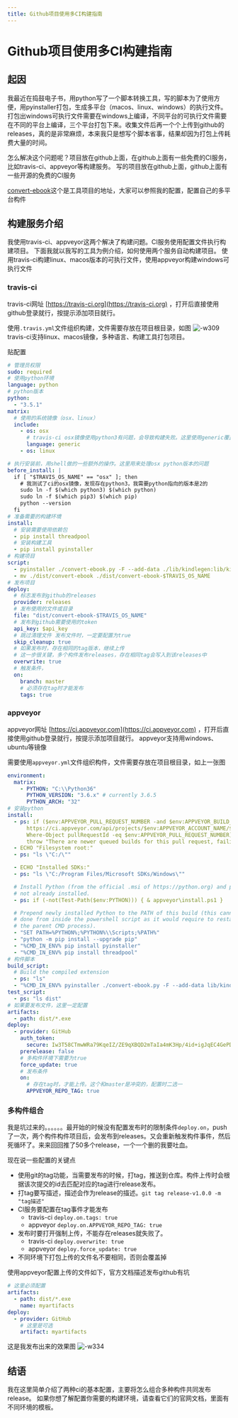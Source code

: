 ```yaml
---
title: Github项目使用多CI构建指南
---
```

# Github项目使用多CI构建指南

## 起因
  我最近在捣鼓电子书，用python写了一个脚本转换工具，写的脚本为了使用方便，用pyinstaller打包，生成多平台（macos、linux、windows）的执行文件。打包出windows可执行文件需要在windows上编译，不同平台的可执行文件需要在不同的平台上编译，三个平台打包下来。收集文件后再一个个上传到github的releases，真的是非常麻烦，本来我只是想写个脚本省事，结果却因为打包上传耗费大量的时间。

  怎么解决这个问题呢？项目放在github上面，在github上面有一些免费的CI服务，
比如travis-ci、appveyor等构建服务。
写的项目放在github上面，github上面有一些开源的免费的CI服务

[convert-ebook](https://github.com/Yihy/convert-ebook)这个是工具项目的地址，大家可以参照我的配置，配置自己的多平台构件

## 构建服务介绍
我使用travis-ci、appveyor这两个解决了构建问题。CI服务使用配置文件执行构建项目。
下面我就以我写的工具为例介绍，如何使用两个服务自动构建项目。
使用travis-ci构建linux、macos版本的可执行文件，使用appveyor构建windows可执行文件
### travis-ci
travis-ci网址 [https://travis-ci.org](https://travis-ci.org) ，打开后直接使用github登录就行，按提示添加项目就行。

 使用`.travis.yml`文件组织构建，文件需要存放在项目根目录，如图
![-w309](http://md.yihy.cc/2019-02-24-15510153267733.jpg)
travis-ci支持linux、macos镜像，多种语言、构建工具打包项目。


贴配置
```yaml
# 管理员权限
sudo: required
# 使用python环境
language: python
# python版本
python:
  - "3.5.1"
matrix:
  # 使用的系统镜像（osx、linux）
  include:
    - os: osx
      # travis-ci osx镜像使用python3有问题，会导致构建失败。这里使用generic覆盖上面的python
      language: generic
    - os: linux

# 执行安装前，用shell做的一些额外的操作。这里用来处理osx python版本的问题
before_install: |
  if [ "$TRAVIS_OS_NAME" == "osx" ]; then
    # 我测试了ci的osx镜像，发现存在python3，我需要python指向的版本是2的
    sudo ln -f $(which python3) $(which python)
    sudo ln -f $(which pip3) $(which pip)
    python --version
  fi
# 准备需要的构建环境
install:
  # 安装需要使用依赖包
  - pip install threadpool
  # 安装构建工具
  - pip install pyinstaller
# 构建项目
script:
  - pyinstaller ./convert-ebook.py -F --add-data ./lib/kindlegen:lib/kindlegen
  - mv ./dist/convert-ebook ./dist/convert-ebook-$TRAVIS_OS_NAME
# 发布项目
deploy:
  # 标志发布到github的releases
  provider: releases
  # 发布使用的文件或目录
  file: "dist/convert-ebook-$TRAVIS_OS_NAME"
  # 发布到github需要使用的token
  api_key: $api_key
  # 跳过清理文件 发布文件时，一定要配置为true
  skip_cleanup: true
  # 如果发布时，存在相同的tag版本，继续上传
  # 这一步很关键，多个构件发布releases，存在相同tag会写入到该releases中
  overwrite: true
  # 触发条件，
  on:
    branch: master
    # 必须存在tag时才能发布
    tags: true
```



### appveyor
appveyor网址 [https://ci.appveyor.com](https://ci.appveyor.com) ，打开后直接使用github登录就行，按提示添加项目就行。
appveyor支持用windows、ubuntu等镜像

需要使用`appveyor.yml`文件组织构件，文件需要存放在项目根目录，如上一张图

```yaml
environment:
  matrix:
    - PYTHON: "C:\\Python36"
      PYTHON_VERSION: "3.6.x" # currently 3.6.5
      PYTHON_ARCH: "32"
# 安装python
install:
  - ps: if ($env:APPVEYOR_PULL_REQUEST_NUMBER -and $env:APPVEYOR_BUILD_NUMBER -ne ((Invoke-RestMethod `
      https://ci.appveyor.com/api/projects/$env:APPVEYOR_ACCOUNT_NAME/$env:APPVEYOR_PROJECT_SLUG/history?recordsNumber=50).builds | `
      Where-Object pullRequestId -eq $env:APPVEYOR_PULL_REQUEST_NUMBER)[0].buildNumber) { `
      throw "There are newer queued builds for this pull request, failing early." }
  - ECHO "Filesystem root:"
  - ps: "ls \"C:/\""

  - ECHO "Installed SDKs:"
  - ps: "ls \"C:/Program Files/Microsoft SDKs/Windows\""

  # Install Python (from the official .msi of https://python.org) and pip when
  # not already installed.
  - ps: if (-not(Test-Path($env:PYTHON))) { & appveyor\install.ps1 }

  # Prepend newly installed Python to the PATH of this build (this cannot be
  # done from inside the powershell script as it would require to restart
  # the parent CMD process).
  - "SET PATH=%PYTHON%;%PYTHON%\\Scripts;%PATH%"
  - "python -m pip install --upgrade pip"
  - "%CMD_IN_ENV% pip install pyinstaller"
  - "%CMD_IN_ENV% pip install threadpool"
# 构件脚本
build_script:
  # Build the compiled extension
  - ps: "ls"
  - "%CMD_IN_ENV% pyinstaller ./convert-ebook.py -F --add-data lib/kindlegen;lib/kindlegen"
test_script:
  - ps: "ls dist"
# 如果要发布文件，这里一定配置
artifacts:
  - path: dist/*.exe
deploy:
  - provider: GitHub
    auth_token:
      secure: Iw3T58CTmwWRa79KqeIZ/ZE9qXBQD2mTaIa4mK3Hp/4id+igJqEC4GePD5MhCAxS
    prerelease: false
    # 多构件环境下需要为true
    force_update: true
    # 发布条件
    on:
      # 存在tag时，才能上传。这个和master是冲突的，配置时二选一
      APPVEYOR_REPO_TAG: true

```

### 多构件组合
我是坑过来的。。。。。。最开始的时候没有配置发布时的限制条件`deploy.on`，push了一次，两个构件构件项目后，会发布到releases。又会重新触发构件事件，然后死循环了。来来回回推了50多个release，一个一个删的我要吐血。

现在说一些配置的关键点
- 使用git的tag功能，当需要发布的时候，打tag，推送到仓库。构件上传时会根据该次提交的id去匹配对应的tag进行release发布。
- 打tag要写描述，描述会作为release的描述。`git tag release-v1.0.0 -m "tag描述"`
- CI服务要配置在tag事件才能发布
    - travis-ci  `deploy.on.tags: true`
    - appveyor  `deploy.on.APPVEYOR_REPO_TAG: true`
- 发布时要打开强制上传，不能存在releases就失败了。
    - travis-ci  `deploy.overwrite: true`
    - appveyor  `deploy.force_update: true`
- 不同环境下打包上传的文件名不要相同，否则会覆盖掉


使用appveyor配置上传的文件如下，官方文档描述发布github有坑
```yaml
# 这里必须配置
artifacts:
  - path: dist/*.exe
    name: myartifacts
deploy:
  - provider: GitHub
    # 这里是可选
    artifact: myartifacts
```
这是我发布出来的效果图
![-w334](http://md.yihy.cc/2019-02-24-15510192871334.jpg)

## 结语
我在这里简单介绍了两种ci的基本配置，主要将怎么组合多种构件共同发布release。
如果你想了解配置你需要的构建环境，请查看它们的官网文档，里面有不同环境的模板。